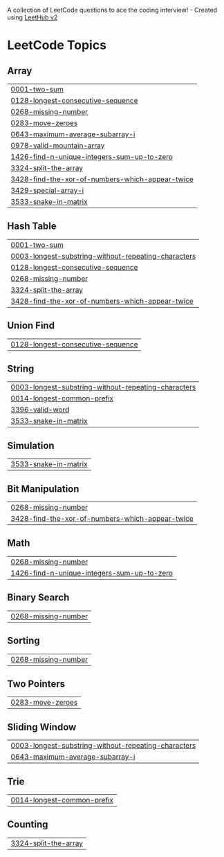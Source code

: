 A collection of LeetCode questions to ace the coding interview! - Created using [LeetHub v2](https://github.com/arunbhardwaj/LeetHub-2.0)
<!---LeetCode Topics Start-->
# LeetCode Topics
## Array
|  |
| ------- |
| [0001-two-sum](https://github.com/rishie81311518/Leetcode/tree/master/0001-two-sum) |
| [0128-longest-consecutive-sequence](https://github.com/rishie81311518/Leetcode/tree/master/0128-longest-consecutive-sequence) |
| [0268-missing-number](https://github.com/rishie81311518/Leetcode/tree/master/0268-missing-number) |
| [0283-move-zeroes](https://github.com/rishie81311518/Leetcode/tree/master/0283-move-zeroes) |
| [0643-maximum-average-subarray-i](https://github.com/rishie81311518/Leetcode/tree/master/0643-maximum-average-subarray-i) |
| [0978-valid-mountain-array](https://github.com/rishie81311518/Leetcode/tree/master/0978-valid-mountain-array) |
| [1426-find-n-unique-integers-sum-up-to-zero](https://github.com/rishie81311518/Leetcode/tree/master/1426-find-n-unique-integers-sum-up-to-zero) |
| [3324-split-the-array](https://github.com/rishie81311518/Leetcode/tree/master/3324-split-the-array) |
| [3428-find-the-xor-of-numbers-which-appear-twice](https://github.com/rishie81311518/Leetcode/tree/master/3428-find-the-xor-of-numbers-which-appear-twice) |
| [3429-special-array-i](https://github.com/rishie81311518/Leetcode/tree/master/3429-special-array-i) |
| [3533-snake-in-matrix](https://github.com/rishie81311518/Leetcode/tree/master/3533-snake-in-matrix) |
## Hash Table
|  |
| ------- |
| [0001-two-sum](https://github.com/rishie81311518/Leetcode/tree/master/0001-two-sum) |
| [0003-longest-substring-without-repeating-characters](https://github.com/rishie81311518/Leetcode/tree/master/0003-longest-substring-without-repeating-characters) |
| [0128-longest-consecutive-sequence](https://github.com/rishie81311518/Leetcode/tree/master/0128-longest-consecutive-sequence) |
| [0268-missing-number](https://github.com/rishie81311518/Leetcode/tree/master/0268-missing-number) |
| [3324-split-the-array](https://github.com/rishie81311518/Leetcode/tree/master/3324-split-the-array) |
| [3428-find-the-xor-of-numbers-which-appear-twice](https://github.com/rishie81311518/Leetcode/tree/master/3428-find-the-xor-of-numbers-which-appear-twice) |
## Union Find
|  |
| ------- |
| [0128-longest-consecutive-sequence](https://github.com/rishie81311518/Leetcode/tree/master/0128-longest-consecutive-sequence) |
## String
|  |
| ------- |
| [0003-longest-substring-without-repeating-characters](https://github.com/rishie81311518/Leetcode/tree/master/0003-longest-substring-without-repeating-characters) |
| [0014-longest-common-prefix](https://github.com/rishie81311518/Leetcode/tree/master/0014-longest-common-prefix) |
| [3396-valid-word](https://github.com/rishie81311518/Leetcode/tree/master/3396-valid-word) |
| [3533-snake-in-matrix](https://github.com/rishie81311518/Leetcode/tree/master/3533-snake-in-matrix) |
## Simulation
|  |
| ------- |
| [3533-snake-in-matrix](https://github.com/rishie81311518/Leetcode/tree/master/3533-snake-in-matrix) |
## Bit Manipulation
|  |
| ------- |
| [0268-missing-number](https://github.com/rishie81311518/Leetcode/tree/master/0268-missing-number) |
| [3428-find-the-xor-of-numbers-which-appear-twice](https://github.com/rishie81311518/Leetcode/tree/master/3428-find-the-xor-of-numbers-which-appear-twice) |
## Math
|  |
| ------- |
| [0268-missing-number](https://github.com/rishie81311518/Leetcode/tree/master/0268-missing-number) |
| [1426-find-n-unique-integers-sum-up-to-zero](https://github.com/rishie81311518/Leetcode/tree/master/1426-find-n-unique-integers-sum-up-to-zero) |
## Binary Search
|  |
| ------- |
| [0268-missing-number](https://github.com/rishie81311518/Leetcode/tree/master/0268-missing-number) |
## Sorting
|  |
| ------- |
| [0268-missing-number](https://github.com/rishie81311518/Leetcode/tree/master/0268-missing-number) |
## Two Pointers
|  |
| ------- |
| [0283-move-zeroes](https://github.com/rishie81311518/Leetcode/tree/master/0283-move-zeroes) |
## Sliding Window
|  |
| ------- |
| [0003-longest-substring-without-repeating-characters](https://github.com/rishie81311518/Leetcode/tree/master/0003-longest-substring-without-repeating-characters) |
| [0643-maximum-average-subarray-i](https://github.com/rishie81311518/Leetcode/tree/master/0643-maximum-average-subarray-i) |
## Trie
|  |
| ------- |
| [0014-longest-common-prefix](https://github.com/rishie81311518/Leetcode/tree/master/0014-longest-common-prefix) |
## Counting
|  |
| ------- |
| [3324-split-the-array](https://github.com/rishie81311518/Leetcode/tree/master/3324-split-the-array) |
<!---LeetCode Topics End-->